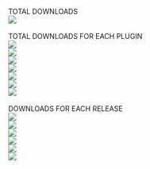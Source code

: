 TOTAL DOWNLOADS<br>
  <a href="https://img.shields.io/"><img src="https://img.shields.io/github/downloads/geojak/YouKnowWho-s-ES-Plugins/total?color=008000"></a><br>
<br>
TOTAL DOWNLOADS FOR EACH PLUGIN<br>
  <a href="https://img.shields.io/"><img src="https://img.shields.io/github/downloads/geojak/YouKnowWho-s-ES-Plugins/BunrodeaRebellion.zip?color=008000"></a><br>
  <a href="https://img.shields.io/"><img src="https://img.shields.io/github/downloads/geojak/YouKnowWho-s-ES-Plugins/PirateStart.zip?color=008000"></a><br>
  <a href="https://img.shields.io/"><img src="https://img.shields.io/github/downloads/geojak/YouKnowWho-s-ES-Plugins/PredecessorGasGiant.zip?color=008000"></a><br>
  <a href="https://img.shields.io/"><img src="https://img.shields.io/github/downloads/geojak/YouKnowWho-s-ES-Plugins/PugGalaxyContent.zip?color=008000"></a><br>
  <a href="https://img.shields.io/"><img src="https://img.shields.io/github/downloads/geojak/YouKnowWho-s-ES-Plugins/ReloadableNukes.zip?color=008000"></a><br>
  <a href="https://img.shields.io/"><img src="https://img.shields.io/github/downloads/geojak/YouKnowWho-s-ES-Plugins/RemantSwan.zip?color=008000"></a><br>
  <a href="https://img.shields.io/"><img src="https://img.shields.io/github/downloads/geojak/YouKnowWho-s-ES-Plugins/UnusedVanillaContent.zip?color=008000"></a><br>
<br>
DOWNLOADS FOR EACH RELEASE<br>
  <a href="https://img.shields.io/"><img src="https://img.shields.io/github/downloads/geojak/YouKnowWho-s-ES-Plugins/v1.0.0-ReloadableNukes/total?color=008000"></a><br>
  <a href="https://img.shields.io/"><img src="https://img.shields.io/github/downloads/geojak/YouKnowWho-s-ES-Plugins/v1.0.0-PugGalaxyContent/total?color=008000"></a><br>
  <a href="https://img.shields.io/"><img src="https://img.shields.io/github/downloads/geojak/YouKnowWho-s-ES-Plugins/v1.0.0-PredecessorGasGiant/total?color=008000"></a><br>
  <a href="https://img.shields.io/"><img src="https://img.shields.io/github/downloads/geojak/YouKnowWho-s-ES-Plugins/v1.0.0-PirateStart/total?color=008000"></a><br>
  <a href="https://img.shields.io/"><img src="https://img.shields.io/github/downloads/geojak/YouKnowWho-s-ES-Plugins/v1.0.0-BunrodeaRebellion/total?color=008000"></a><br>
  <a href="https://img.shields.io/"><img src="https://img.shields.io/github/downloads/geojak/YouKnowWho-s-ES-Plugins/Latest/total?color=008000"></a><br>
